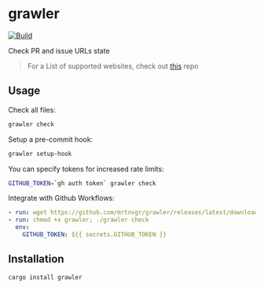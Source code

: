 # grawler

[![Build](https://github.com/mrtnvgr/grawler/actions/workflows/rust.yml/badge.svg)](https://github.com/mrtnvgr/grawler/actions/workflows/rust.yml)

Check PR and issue URLs state

> For a List of supported websites, check out [this](https://github.com/mrtnvgr/gitfrog) repo

## Usage

Check all files:

```bash
grawler check
```

Setup a pre-commit hook:

```bash
grawler setup-hook
```

You can specify tokens for increased rate limits:

```bash
GITHUB_TOKEN=`gh auth token` grawler check
```

Integrate with Github Workflows:

```yaml
- run: wget https://github.com/mrtnvgr/grawler/releases/latest/download/grawler
- run: chmod +x grawler; ./grawler check
  env:
    GITHUB_TOKEN: ${{ secrets.GITHUB_TOKEN }}
```

## Installation

```
cargo install grawler
```
